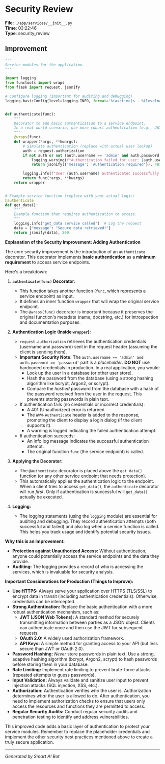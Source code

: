 # Security Review

**File**: `./app/services/__init__.py`  
**Time**: 03:22:46  
**Type**: security_review

## Improvement

```python
"""
Service modules for the application.
"""

import logging
from functools import wraps
from flask import request, jsonify

# Configure logging (important for auditing and debugging)
logging.basicConfig(level=logging.INFO, format='%(asctime)s - %(levelname)s - %(message)s')


def authenticate(func):
    """
    Decorator to add basic authentication to a service endpoint.
    In a real-world scenario, use more robust authentication (e.g., JWT).
    """
    @wraps(func)
    def wrapper(*args, **kwargs):
        # Simulate authentication (replace with actual user lookup)
        auth = request.authorization
        if not auth or not (auth.username == 'admin' and auth.password == 'password'):
            logging.warning(f"Authentication failed for user: {auth.username if auth else 'No credentials'}")
            return jsonify({'message': 'Authentication required'}), 401, {'WWW-Authenticate': 'Basic realm="Login Required"'}

        logging.info(f"User {auth.username} authenticated successfully for {func.__name__}")
        return func(*args, **kwargs)
    return wrapper


# Example service function (replace with your actual logic)
@authenticate
def get_data():
    """
    Example function that requires authentication to access.
    """
    logging.info("get_data service called")  # Log the request
    data = {"message": "Secure data retrieved!"}
    return jsonify(data), 200
```

**Explanation of the Security Improvement: Adding Authentication**

The core security improvement is the introduction of an `authenticate` decorator.  This decorator implements **basic authentication** as a **minimum requirement** to access service endpoints.

Here's a breakdown:

1. **`authenticate(func)` Decorator:**
   - This function takes another function (`func`, which represents a service endpoint) as input.
   - It defines an inner function `wrapper` that will wrap the original service endpoint.
   - The `@wraps(func)` decorator is important because it preserves the original function's metadata (name, docstring, etc.) for introspection and documentation purposes.

2. **Authentication Logic (Inside `wrapper`):**
   - `request.authorization` retrieves the authentication credentials (username and password) sent in the request header (assuming the client is sending them).
   - **Important Security Note:**  The `auth.username == 'admin' and auth.password == 'password'` part is a *placeholder*.  **DO NOT** use hardcoded credentials in production.  In a real application, you would:
     - Look up the user in a database (or other user store).
     - Hash the password from the database (using a strong hashing algorithm like bcrypt, Argon2, or scrypt).
     - Compare the *hashed* password from the database with a hash of the password received from the user in the request.  This prevents storing passwords in plain text.
   - If authentication fails (no credentials or incorrect credentials):
     - A 401 (Unauthorized) error is returned.
     - The `WWW-Authenticate` header is added to the response, prompting the client to display a login dialog (if the client supports it).
     - A warning is logged indicating the failed authentication attempt.
   - If authentication succeeds:
     - An info log message indicates the successful authentication attempt.
     - The original function `func` (the service endpoint) is called.

3. **Applying the Decorator:**
   - The `@authenticate` decorator is placed above the `get_data()` function (or any other service endpoint that needs protection).
   - This automatically applies the authentication logic to the endpoint.  When a client tries to access `get_data()`, the `authenticate` decorator will run *first*.  Only if authentication is successful will `get_data()` actually be executed.

4. **Logging:**
   - The logging statements (using the `logging` module) are essential for auditing and debugging. They record authentication attempts (both successful and failed) and also log when a service function is called. This helps you track usage and identify potential security issues.

**Why this is an Improvement:**

- **Protection against Unauthorized Access:** Without authentication, anyone could potentially access the service endpoints and the data they provide.
- **Auditing:**  The logging provides a record of who is accessing the services, which is invaluable for security analysis.

**Important Considerations for Production (Things to Improve):**

- **Use HTTPS:**  Always serve your application over HTTPS (TLS/SSL) to encrypt data in transit (including authentication credentials).  Otherwise, credentials can be intercepted.
- **Strong Authentication:**  Replace the basic authentication with a more robust authentication mechanism, such as:
    - **JWT (JSON Web Tokens):**  A standard method for securely transmitting information between parties as a JSON object.  Clients can authenticate once and then use the JWT for subsequent requests.
    - **OAuth 2.0:**  A widely used authorization framework.
    - **API Keys:**  A simple method for granting access to your API (but less secure than JWT or OAuth 2.0).
- **Password Hashing:**  *Never* store passwords in plain text. Use a strong, adaptive hashing algorithm (bcrypt, Argon2, scrypt) to hash passwords before storing them in your database.
- **Rate Limiting:** Implement rate limiting to prevent brute-force attacks (repeated attempts to guess passwords).
- **Input Validation:**  Always validate and sanitize user input to prevent injection attacks (SQL injection, XSS, etc.).
- **Authorization:** Authentication verifies *who* the user is. Authorization determines *what* the user is allowed to do.  After authentication, you need to implement authorization checks to ensure that users only access the resources and functions they are permitted to access.
- **Regular Security Audits:** Conduct regular security audits and penetration testing to identify and address vulnerabilities.

This improved code adds a basic layer of authentication to protect your service modules. Remember to replace the placeholder credentials and implement the other security best practices mentioned above to create a truly secure application.

---
*Generated by Smart AI Bot*
